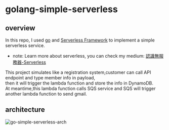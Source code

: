 # golang-simple-serverless

## overview ##
In this repo, I used [go](https://go.dev/) and [Serverless Framework](https://www.serverless.com/) to implement a simple serverless service.
* note: Learn more about serverless, you can check my medium: [認識無服務器-Serverless](https://medium.com/@barney30818/%E8%AA%8D%E8%AD%98%E7%84%A1%E6%9C%8D%E5%8B%99%E5%99%A8%E6%9E%B6-serverless-a63216517c29)

This project simulates like a registration system,customer can call API endpoint and type member info in payload,<br>
then it will trigger the lambda function and store the info in DynamoDB.<br>
At meantime,this lambda function calls SQS service and SQS will trigger another lambda function to send gmail.
## architecture ## 

![go-simple-serverless-arch](https://user-images.githubusercontent.com/69409373/179388416-c538c064-9a46-429c-a775-48a4bbbf41d7.jpg)
